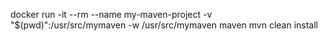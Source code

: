 docker run -it --rm --name my-maven-project -v "$(pwd)":/usr/src/mymaven -w /usr/src/mymaven maven mvn clean install